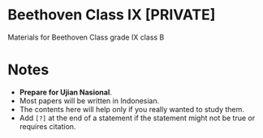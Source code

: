 # Beethoven Class IX [PRIVATE]
Materials for Beethoven Class grade IX class B  

# Notes
- **Prepare for Ujian Nasional**.
- Most papers will be written in Indonesian.
- The contents here will help only if you really wanted to study them.
- Add `[?]` at the end of a statement if the statement might not be true or requires citation.